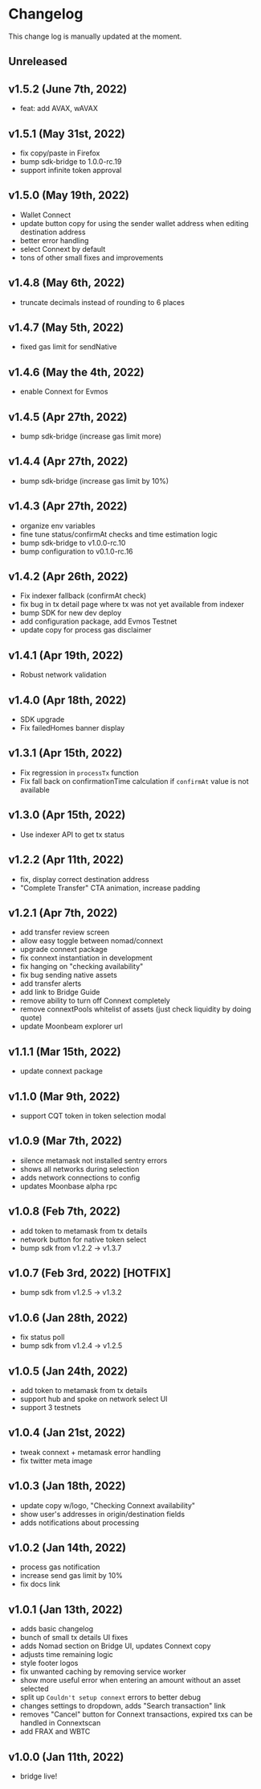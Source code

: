 # Changelog

This change log is manually updated at the moment.

## Unreleased

## v1.5.2 (June 7th, 2022)

- feat: add AVAX, wAVAX

## v1.5.1 (May 31st, 2022)

- fix copy/paste in Firefox
- bump sdk-bridge to 1.0.0-rc.19
- support infinite token approval

## v1.5.0 (May 19th, 2022)

- Wallet Connect
- update button copy for using the sender wallet address when editing destination address
- better error handling
- select Connext by default
- tons of other small fixes and improvements

## v1.4.8 (May 6th, 2022)

- truncate decimals instead of rounding to 6 places

## v1.4.7 (May 5th, 2022)

- fixed gas limit for sendNative

## v1.4.6 (May the 4th, 2022)

- enable Connext for Evmos

## v1.4.5 (Apr 27th, 2022)

- bump sdk-bridge (increase gas limit more)

## v1.4.4 (Apr 27th, 2022)

- bump sdk-bridge (increase gas limit by 10%)

## v1.4.3 (Apr 27th, 2022)

- organize env variables
- fine tune status/confirmAt checks and time estimation logic
- bump sdk-bridge to v1.0.0-rc.10
- bump configuration to v0.1.0-rc.16

## v1.4.2 (Apr 26th, 2022)

- Fix indexer fallback (confirmAt check)
- fix bug in tx detail page where tx was not yet available from indexer
- bump SDK for new dev deploy
- add configuration package, add Evmos Testnet
- update copy for process gas disclaimer

## v1.4.1 (Apr 19th, 2022)

- Robust network validation

## v1.4.0 (Apr 18th, 2022)

- SDK upgrade
- Fix failedHomes banner display

## v1.3.1 (Apr 15th, 2022)

- Fix regression in `processTx` function
- Fix fall back on confirmationTime calculation if `confirmAt` value is not available

## v1.3.0 (Apr 15th, 2022)

- Use indexer API to get tx status

## v1.2.2 (Apr 11th, 2022)

- fix, display correct destination address
- "Complete Transfer" CTA animation, increase padding

## v1.2.1 (Apr 7th, 2022)

- add transfer review screen
- allow easy toggle between nomad/connext
- upgrade connext package
- fix connext instantiation in development
- fix hanging on "checking availability"
- fix bug sending native assets
- add transfer alerts
- add link to Bridge Guide
- remove ability to turn off Connext completely
- remove connextPools whitelist of assets (just check liquidity by doing quote)
- update Moonbeam explorer url

## v1.1.1 (Mar 15th, 2022)

- update connext package

## v1.1.0 (Mar 9th, 2022)

- support CQT token in token selection modal

## v1.0.9 (Mar 7th, 2022)

- silence metamask not installed sentry errors
- shows all networks during selection
- adds network connections to config
- updates Moonbase alpha rpc

## v1.0.8 (Feb 7th, 2022)

- add token to metamask from tx details
- network button for native token select
- bump sdk from v1.2.2 -> v1.3.7

## v1.0.7 (Feb 3rd, 2022) [HOTFIX]

- bump sdk from v1.2.5 -> v1.3.2

## v1.0.6 (Jan 28th, 2022)

- fix status poll
- bump sdk from v1.2.4 -> v1.2.5

## v1.0.5 (Jan 24th, 2022)

- add token to metamask from tx details
- support hub and spoke on network select UI
- support 3 testnets

## v1.0.4 (Jan 21st, 2022)

- tweak connext + metamask error handling
- fix twitter meta image

## v1.0.3 (Jan 18th, 2022)

- update copy w/logo, "Checking Connext availability"
- show user's addresses in origin/destination fields
- adds notifications about processing

## v1.0.2 (Jan 14th, 2022)

- process gas notification
- increase send gas limit by 10%
- fix docs link

## v1.0.1 (Jan 13th, 2022)

- adds basic changelog
- bunch of small tx details UI fixes
- adds Nomad section on Bridge UI, updates Connext copy
- adjusts time remaining logic
- style footer logos
- fix unwanted caching by removing service worker
- show more useful error when entering an amount without an asset selected
- split up `Couldn't setup connext` errors to better debug
- changes settings to dropdown, adds "Search transaction" link
- removes "Cancel" button for Connext transactions, expired txs can be handled in Connextscan
- add FRAX and WBTC

## v1.0.0 (Jan 11th, 2022)

- bridge live!
